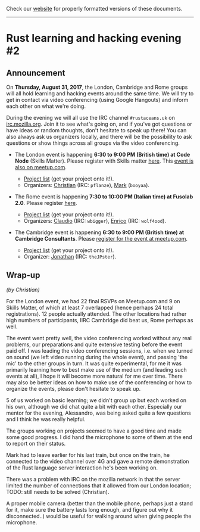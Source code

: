 Check our [website](http://rustaceans.uk/) for
properly formatted versions of these documents.

---

# Rust learning and hacking evening #2

## Announcement

On **Thursday, August 31, 2017**, the London, Cambridge and Rome
groups will all hold learning and hacking events around the same
time. We will try to get in contact via video conferencing (using
Google Hangouts) and inform each other on what we're doing.

During the evening we will all use the IRC channel `#rustaceans.uk` on
[irc.mozilla.org](https://wiki.mozilla.org/IRC). Join it to see what's
going on, and if you've got questions or have ideas or random
thoughts, don't hesitate to speak up there! You can also always ask us
organizers locally, and there will be the possibility to ask questions
or show things across all groups via the video conferencing.

* The London event is happening **6:30 to 9:00 PM (British time) at Code
Node** (Skills Matter). Please register with Skills matter
[here](https://skillsmatter.com/meetups/9882-rust-learning-and-hacking-evening-2). This
[event is also on meetup.com](https://www.meetup.com/Rust-London-User-Group/events/242378000/). 

    * [Project list](../Projects.md) (get your project onto it!). 
    * Organizers: [Christian](https://github.com/pflanze) (IRC: `pflanze`), [Mark](https://github.com/booyaa) (`booyaa`).

* The Rome event is happening **7:30 to 10:00 PM (Italian time) at Fusolab 2.0**. Please register [here](https://www.meetup.com/Rust-Roma/events/242709171/). 

    * [Project list](../../Rome/Projects.md) (get your project onto it!). 
    * Organizers: [Claudio](https://github.com/wbigger) (IRC: `wbigger`), [Enrico](https://github.com/maggiolo00) (IRC: `wolf4ood`).

* The Cambridge event is happening **6:30 to 9:00 PM (British time) at Cambridge Consultants**. Please
[register for the event at meetup.com](https://www.meetup.com/Cambridge-Rust-Meetup/events/242409356/). 

    * [Project list](../../Cambridge/Projects.md) (get your project onto it!). 
    * Organizer: [Jonathan](https://github.com/theJPster) (IRC: `theJPster`).

## Wrap-up

*(by Christian)*

For the London event, we had 22 final RSVPs on Meetup.com and 9 on Skills Matter, of which at least 7 overlapped (hence perhaps 24 total registrations). 12 people actually attended. The other locations had rather high numbers of participants, IIRC Cambridge did beat us, Rome perhaps as well.

The event went pretty well, the video conferencing worked without any real problems, our preparations and quite extensive testing before the event paid off. I was leading the video conferencing sessions, i.e. when we turned on sound (we left video running during the whole event), and passing 'the mic' to the other groups in turn. It was quite experimental, for me it was primarily learning how to best make use of the medium (and leading such events at all), I hope it will become more natural for me over time. There may also be better ideas on how to make use of the conferencing or how to organize the events, please don't hesitate to speak up.

5 of us worked on basic learning; we didn't group up but each worked on his own, although we did chat quite a bit with each other. Especially our mentor for the evening, Alessandro, was being asked quite a few questions and I think he was really helpful.

The groups working on projects seemed to have a good time and made some good progress. I did hand the microphone to some of them at the end to report on their status.

Mark had to leave earlier for his last train, but once on the train, he connected to the video channel over 4G and gave a remote demonstration of the Rust language server interaction he's been working on.

There was a problem with IRC on the mozilla network in that the server limited the number of connections that it allowed from our London location; TODO: still needs to be solved (Christian).

A proper mobile camera (better than the mobile phone, perhaps just a stand for it, make sure the battery lasts long enough, and figure out why it disconnected..) would be useful for walking around when giving people the microphone.
